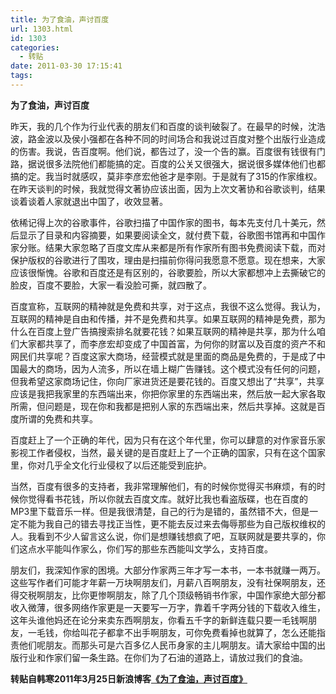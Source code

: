 ```yaml
---
title: 为了食油，声讨百度
url: 1303.html
id: 1303
categories:
  - 转贴
date: 2011-03-30 17:15:41
tags:
---
```


**为了食油，声讨百度**

  
昨天，我的几个作为行业代表的朋友们和百度的谈判破裂了。在最早的时候，沈浩波，路金波以及侯小强都在各种不同的时间场合和我说过百度对整个出版行业造成的伤害。我说，告百度啊。他们说，都告过了，没一个告的赢。百度很有钱很有门路，据说很多法院他们都能搞的定。百度的公关又很强大，据说很多媒体他们也都搞的定。我当时就感叹，莫非李彦宏他爸才是李刚。于是就有了315的作家维权。在昨天谈判的时候，我就觉得文著协应该出面，因为上次文著协和谷歌谈判，结果谈着谈着人家就退出中国了，收效显著。  
  
依稀记得上次的谷歌事件，谷歌扫描了中国作家的图书，每本先支付几十美元，然后显示了目录和内容摘要，如果要阅读全文，就付费下载，谷歌图书馆再和中国作家分账。结果大家忽略了百度文库从来都是所有作家所有图书免费阅读下载，而对保护版权的谷歌进行了围攻，理由是扫描前你得问我愿意不愿意。现在想来，大家应该很惭愧。谷歌和百度还是有区别的，谷歌要脸，所以大家都想冲上去撕破它的脸皮，百度不要脸，大家一看没脸可撕，就四散了。  
  
百度宣称，互联网的精神就是免费和共享，对于这点，我很不这么觉得。我认为，互联网的精神是自由和传播，并不是免费和共享。如果互联网的精神是免费，那为什么在百度上登广告搞搜索排名就要花钱？如果互联网的精神是共享，那为什么咱们大家都共享了，而李彦宏却变成了中国首富，为何你的财富以及百度的资产不和网民们共享呢？百度这家大商场，经营模式就是里面的商品是免费的，于是成了中国最大的商场，因为人流多，所以在墙上糊广告赚钱。这个模式没有任何的问题，但我希望这家商场记住，你向厂家进货还是要花钱的。百度又想出了“共享”，共享应该是我把我家里的东西端出来，你把你家里的东西端出来，然后放一起大家各取所需，但问题是，现在你和我都是把别人家的东西端出来，然后共享掉。这就是百度所谓的免费和共享。  
  
百度赶上了一个正确的年代，因为只有在这个年代里，你可以肆意的对作家音乐家影视工作者侵权，当然，最关键的是百度赶上了一个正确的国家，只有在这个国家里，你对几乎全文化行业侵权了以后还能受到庇护。  
  
当然，百度有很多的支持者，我非常理解他们，有的时候你觉得买书麻烦，有的时候你觉得看书花钱，所以你就去百度文库。就好比我也看盗版碟，也在百度的MP3里下载音乐一样。但是我很清楚，自己的行为是错的，虽然错不大，但是一定不能为我自己的错去寻找正当性，更不能去反过来去侮辱那些为自己版权维权的人。我看到不少人留言这么说，你们是想赚钱想疯了吧，互联网就是要共享的，你们这点水平能叫作家么，你们写的那些东西能叫文学么，支持百度。  
  
朋友们，我深知作家的困境。大部分作家两三年才写一本书，一本书就赚一两万。这些写作者们可能才年薪一万块啊朋友们，月薪八百啊朋友，没有社保啊朋友，还得交税啊朋友，比你更惨啊朋友，除了几个顶级畅销书作家，中国作家绝大部分都收入微薄，很多网络作家更是一天要写一万字，靠着千字两分钱的下载收入维生，这年头谁他妈还在论分来卖东西啊朋友，你看五千字的新鲜连载只要一毛钱啊朋友，一毛钱，你给叫花子都拿不出手啊朋友，可你免费看掉也就算了，怎么还能指责他们呢朋友。而那头可是六百多亿人民币身家的主儿啊朋友。请大家给中国的出版行业和作家们留一条生路。在你们为了石油的道路上，请放过我们的食油。  
  
**转贴自韩寒2011年3月25日新浪博客[《为了食油，声讨百度》](http://blog.sina.com.cn/s/blog_4701280b01017ijd.html)**